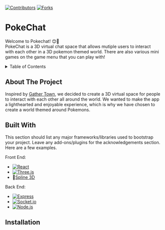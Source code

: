 [![Contributors][contributors-shield]][contributors-url]
[![Forks][forks-shield]][forks-url]
# PokeChat
Welcome to Pokechat! 😊🙌 <br>
PokeChat is a 3D virtual chat space that allows mutiple users to interact with each other in a 3D pokemon themed world. There are also various mini games on the game menu that you can play with!


<!-- TABLE OF CONTENTS -->
<details>
  <summary>Table of Contents</summary>
  <ol>
    <li>
      <a href="#about-the-project">About The Project</a>
    </li>
     <li><a href="#built-with">Built With</a></li>
    <li>
      <a href="#getting-started">Getting Started</a>
    </li>
    <li><a href="#installation">Installation</a></li>
  </ol>
</details>

## About The Project
Inspired by [Gather Town](https://www.gather.town/), we decided to create a 3D virtual space for people to interact with each other all around the world. We wanted to make the app a lighthearted and enjoyable experience, which is why we have chosen to create a world themed around Pokemons.

## Built With
This section should list any major frameworks/libraries used to bootstrap your project. Leave any add-ons/plugins for the acknowledgements section. Here are a few examples.

Front End:
* [![React][React.js]][React-url]
* [![Three.js][Three.js]][Three.js-url]
* 🌈[Spline 3D](https://spline.design/)

Back End:
* [![Express][Express.js]][Express-url]
* [![Socket.io][Socket.io]][Socket-url]
* [![Node.js][Node.js]][Node.js-url]

<!-- MARKDOWN LINKS & IMAGES -->
[contributors-shield]: https://img.shields.io/badge/Contributors-3-orange
[contributors-url]: https://github.com/teedrm/final/graphs/contributors
[forks-shield]: https://img.shields.io/badge/Forks-0-blue
[forks-url]: https://github.com/teedrm/final/network/members

[React.js]: https://img.shields.io/badge/React-20232A?style=for-the-badge&logo=react&logoColor=61DAFB
[React-url]: https://reactjs.org/
[Express.js]: https://img.shields.io/badge/express.js-%23404d59.svg?style=for-the-badge&logo=express&logoColor=%2361DAFB
[Express-url]: https://vuejs.org/
[Socket.io]: https://img.shields.io/badge/Socket.io-black?style=for-the-badge&logo=socket.io&badgeColor=010101
[Socket-url]: https://socket.io/
[Three.js]: https://img.shields.io/badge/threejs-black?style=for-the-badge&logo=three.js&logoColor=white
[Three.js-url]: https://threejs.org/
[Node.js]: https://img.shields.io/badge/node.js-6DA55F?style=for-the-badge&logo=node.js&logoColor=white
[Node.js-url]: https://nodejs.org/en/
<!-- https://github.com/Ileriayo/markdown-badges#markdown-badges -->


## Installation

